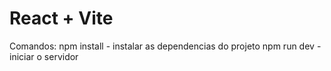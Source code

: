 # React + Vite

Comandos:
npm install - instalar as dependencias do projeto
npm run dev - iniciar o servidor 

